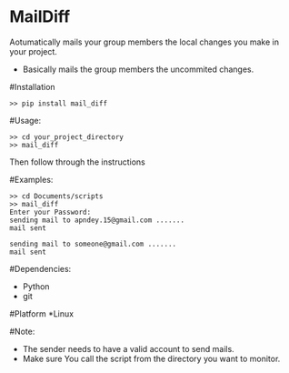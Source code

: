 # MailDiff
Aotumatically mails your group members the local changes you make in your project.
* Basically mails the group members the uncommited changes.

#Installation
```
>> pip install mail_diff

```

#Usage:
```
>> cd your_project_directory
>> mail_diff
```
Then follow through the instructions

#Examples:
```
>> cd Documents/scripts
>> mail_diff
Enter your Password: 
sending mail to apndey.15@gmail.com .......
mail sent

sending mail to someone@gmail.com .......
mail sent
```
#Dependencies:
* Python
* git

#Platform
*Linux

#Note:
* The sender needs to have a valid account to send mails.
* Make sure You call the script from the directory you want to monitor.

